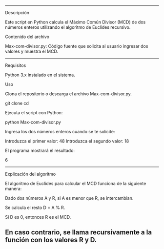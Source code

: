 -----------------------------------------------------------------------------------------------------------------------------------
Descripción

Este script en Python calcula el Máximo Común Divisor (MCD) de dos números enteros utilizando el algoritmo de Euclides recursivo.

Contenido del archivo

Max-com-divisor.py: Código fuente que solicita al usuario ingresar dos valores y muestra el MCD.

----------------------------------------------------------------------------------------------------------------------------------
Requisitos

Python 3.x instalado en el sistema.

Uso

Clona el repositorio o descarga el archivo Max-com-divisor.py.

git clone <URL-del-repositorio>
cd <directorio-del-repositorio>

Ejecuta el script con Python:

python Max-com-divisor.py

Ingresa los dos números enteros cuando se te solicite:

Introduzca el primer valor: 48
Introduzca el segundo valor: 18

El programa mostrará el resultado:

6

-----------------------------------------------------------------------------------------------------------------------------------
Explicación del algoritmo

El algoritmo de Euclides para calcular el MCD funciona de la siguiente manera:

Dado dos números A y R, si A es menor que R, se intercambian.

Se calcula el resto D = A % R.

Si D es 0, entonces R es el MCD.

En caso contrario, se llama recursivamente a la función con los valores R y D.
-----------------------------------------------------------------------------------------------------------------------------------
